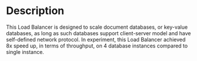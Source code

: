 Description
=======


This Load Balancer is designed to scale document databases, or key-value databases, as long as such databases support client-server model and have self-defined network protocol. In experiment, this Load Balancer achieved 8x speed up, in terms of throughput,  on 4 database instances compared to single instance.
